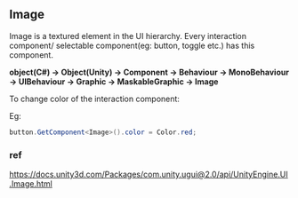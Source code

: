 ## Image

Image is a textured element in the UI hierarchy. Every interaction component/ selectable component(eg: button, toggle etc.) has this component. 

**object(C#) -> Object(Unity) -> Component -> Behaviour -> MonoBehaviour -> UIBehaviour -> Graphic -> MaskableGraphic -> Image**




To change color of the interaction component:

Eg:
```cs
button.GetComponent<Image>().color = Color.red;

```


### ref 
https://docs.unity3d.com/Packages/com.unity.ugui@2.0/api/UnityEngine.UI.Image.html

